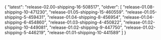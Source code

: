 {
  "latest": "release-02.00-shipping-16-508517",
  "oldver": [
    "release-01.08-shipping-10-471230",
    "release-01.05-shipping-15-460559".
    "release-01.05-shipping-5-459431",
    "release-01.04-shipping-8-456954",
    "release-01.04-shipping-6-454860",
    "release-01.03-shipping-4-450822",
    "release-01.02-shipping-10-449081",
    "release-01.02-shipping-9-447750",
    "release-01.02-shipping-5-446219",
    "release-01.01-shipping-10-441589"
  ]
}

